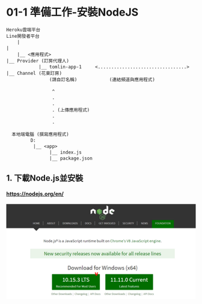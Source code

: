 # 01-1 準備工作-安裝NodeJS
              

```
Heroku雲端平台                                                      Line開發者平台
    |                                                                    |
    |__ <應用程式>                                                        |__ Provider (訂房代理人)
            |__ tomlin-app-1     <.................................>            |__ Channel (花東訂房)       
                (請自訂名稱)            (連結頻道與應用程式)                               

                 ^                
                 .
                 .
                 . (上傳應用程式)
                 .
                 .
      
  本地端電腦 (撰寫應用程式)
         D:
          |__ <app>
                |__ index.js
                |__ package.json
```
  

## 1. 下載Node.js並安裝

#### https://nodejs.org/en/
![GitHub Logo](/imgs/a1-0-1.jpg)


